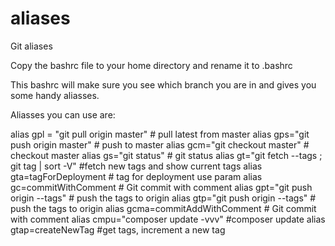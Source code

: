 aliases
=======

Git aliases

Copy the bashrc file to your home directory and rename it to .bashrc

This bashrc will make sure you see which branch you are in and gives you some handy aliasses.

Aliasses you can use are:

alias gpl = "git pull origin master" # pull latest from master
alias gps="git push origin master" # push to master
alias gcm="git checkout master" # checkout master
alias gs="git status" # git status
alias gt="git fetch --tags ; git tag | sort -V" #fetch new tags and show current tags
alias gta=tagForDeployment # tag for deployment use param
alias gc=commitWithComment # Git commit with comment
alias gpt="git push origin --tags" # push the tags to origin
alias gtp="git push origin --tags" # push the tags to origin
alias gcma=commitAddWithComment # Git commit with comment
alias cmpu="composer update -vvv" #composer update
alias gtap=createNewTag #get tags, increment a new tag
